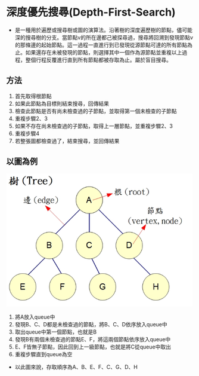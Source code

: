 # 深度優先搜尋(Depth-First-Search)

* 是一種用於遍歷或搜尋樹或圖的演算法。沿著樹的深度遍歷樹的節點，儘可能深的搜尋樹的分支。當節點v的所在邊都己被探尋過，搜尋將回溯到發現節點v的那條邊的起始節點。這一過程一直進行到已發現從源節點可達的所有節點為止。如果還存在未被發現的節點，則選擇其中一個作為源節點並重複以上過程，整個行程反覆進行直到所有節點都被存取為止。屬於盲目搜尋。

## 方法

1. 首先取得根節點
2. 如果此節點為目標則結束搜尋，回傳結果
3. 檢查此節點是否有尚未檢查過的子節點，並取得第一個未檢查的子節點
4. 重複步驟2、3
5. 如果不存在尚未檢查過的子節點，取得上一層節點，並重複步驟2、3
6. 重複步驟4
7. 若整張圖都檢查過了，結束搜尋，並回傳結果

## 以圖為例

<img src="images/tree-1.jpg" width="500px" />

1. 將A放入queue中
2. 發現B、C、D都是未檢查過的節點，將B、C、D依序放入queue中
3. 取出queue中第一個節點，也就是B
4. 發現B有兩個未檢查過的節點E、F，將這兩個節點依序放入queue中
5. E、F皆無子節點，因此回到上一級節點，也就是將C從queue中取出
6. 重複步驟直到queue為空

* 以此圖來說，存取順序為A、B、E、F、C、G、D、H
